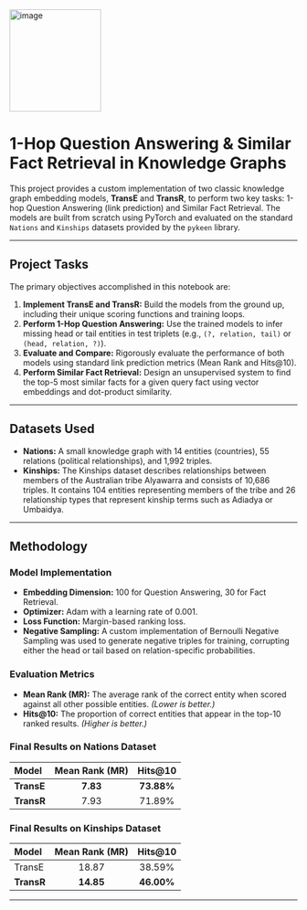 <img width="160" height="179" alt="image" src="https://github.com/user-attachments/assets/36f68cc1-1194-4445-998d-52116e196fff" />

# 1-Hop Question Answering & Similar Fact Retrieval in Knowledge Graphs

This project provides a custom implementation of two classic knowledge graph embedding models, **TransE** and **TransR**, to perform two key tasks: 1-hop Question Answering (link prediction) and Similar Fact Retrieval. The models are built from scratch using PyTorch and evaluated on the standard `Nations` and `Kinships` datasets provided by the `pykeen` library.

---

## Project Tasks

The primary objectives accomplished in this notebook are:
1.  **Implement TransE and TransR:** Build the models from the ground up, including their unique scoring functions and training loops.
2.  **Perform 1-Hop Question Answering:** Use the trained models to infer missing head or tail entities in test triplets (e.g., `(?, relation, tail)` or `(head, relation, ?)`).
3.  **Evaluate and Compare:** Rigorously evaluate the performance of both models using standard link prediction metrics (Mean Rank and Hits@10).
4.  **Perform Similar Fact Retrieval:** Design an unsupervised system to find the top-5 most similar facts for a given query fact using vector embeddings and dot-product similarity.

---

## Datasets Used

-   **Nations:** A small knowledge graph with 14 entities (countries), 55 relations (political relationships), and 1,992 triples.
-   **Kinships:** The Kinships dataset describes relationships between members of the Australian tribe Alyawarra and consists of 10,686 triples. It contains 104 entities representing members of the tribe and 26 relationship types that represent kinship terms such as Adiadya or Umbaidya.

---

## Methodology

### Model Implementation
-   **Embedding Dimension:** 100 for Question Answering, 30 for Fact Retrieval.
-   **Optimizer:** Adam with a learning rate of 0.001.
-   **Loss Function:** Margin-based ranking loss.
-   **Negative Sampling:** A custom implementation of Bernoulli Negative Sampling was used to generate negative triples for training, corrupting either the head or tail based on relation-specific probabilities.

### Evaluation Metrics
-   **Mean Rank (MR):** The average rank of the correct entity when scored against all other possible entities. *(Lower is better.)*
-   **Hits@10:** The proportion of correct entities that appear in the top-10 ranked results. *(Higher is better.)*

### Final Results on Nations Dataset

| Model | Mean Rank (MR) | Hits@10 |
| :--- | :---: | :---: |
| **TransE** | **7.83** | **73.88%** |
| **TransR** | 7.93 | 71.89% |

### Final Results on Kinships Dataset

| Model | Mean Rank (MR) | Hits@10 |
| :--- | :---: | :---: |
| TransE | 18.87 | 38.59% |
| **TransR** | **14.85** | **46.00%** |

---
